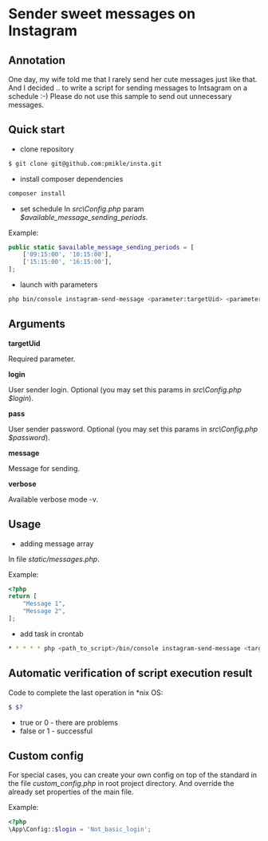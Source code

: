 # Sender sweet messages on Instagram
## Annotation
One day, my wife told me that I rarely send her cute messages just like that. And I decided .. to write a script for sending messages to Intsagram on a schedule :-)
Please do not use this sample to send out unnecessary messages.
## Quick start
- clone repository
```bash
$ git clone git@github.com:pmikle/insta.git
```
- install composer dependencies
```bash
composer install
```
- set schedule
In _src\Config.php_ param _$available_message_sending_periods_.

Example:
```php
public static $available_message_sending_periods = [
    ['09:15:00', '10:15:00'],
    ['15:15:00', '16:15:00'],
];
```
    
- launch with parameters
```bash
php bin/console instagram-send-message <parameter:targetUid> <parameter:login> <parameter:pass> <parameter:message>
```
## Arguments
**targetUid**

Required parameter.

**login**

User sender login. Optional (you may set this params in _src\Config.php_ _$login_).

**pass**

User sender password. Optional (you may set this params in _src\Config.php_ _$password_).

**message**

Message for sending.

**verbose**

Available verbose mode -v.

## Usage

- adding message array

In file _static/messages.php_.

Example:
```php
<?php
return [
    "Message 1",
    "Message 2",
];
```
- add task in crontab

```bash
* * * * * php <path_to_script>/bin/console instagram-send-message <targetUid> -v >> <log_path>/<log_filename>
```  

## Automatic verification of script execution result

Code to complete the last operation in *nix OS:

```bash
$ $?
```

* true or 0 - there are problems
* false or 1 - successful

## Custom config

For special cases, you can create your own config on top of the standard in the file _custom_config.php_ in root project directory. And override the already set properties of the main file.

Example:

```php
<?php
\App\Config::$login = 'Not_basic_login';
```